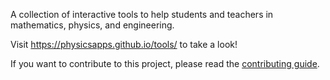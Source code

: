 A collection of interactive tools to help students and teachers in mathematics, physics, and engineering.

Visit https://physicsapps.github.io/tools/ to take a look!

If you want to contribute to this project, please read the [contributing guide](https://physicsapps.github.io/tools/contributing.html).

